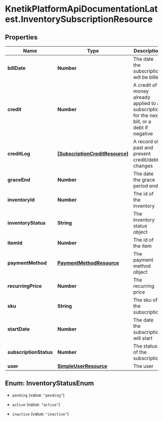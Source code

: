 # KnetikPlatformApiDocumentationLatest.InventorySubscriptionResource

## Properties
Name | Type | Description | Notes
------------ | ------------- | ------------- | -------------
**billDate** | **Number** | The date the subscription will be billed | [optional] 
**credit** | **Number** | A credit of money already applied to a subscription for the next bill, or a debt if negative | [optional] 
**creditLog** | [**[SubscriptionCreditResource]**](SubscriptionCreditResource.md) | A record of past and present credit/debt changes | [optional] 
**graceEnd** | **Number** | The date the grace period ends | [optional] 
**inventoryId** | **Number** | The id of the inventory | [optional] 
**inventoryStatus** | **String** | The inventory status object | [optional] 
**itemId** | **Number** | The id of the item | [optional] 
**paymentMethod** | [**PaymentMethodResource**](PaymentMethodResource.md) | The payment method object | [optional] 
**recurringPrice** | **Number** | The recurring price | [optional] 
**sku** | **String** | The sku of the subscription | [optional] 
**startDate** | **Number** | The date the subscription will start | [optional] 
**subscriptionStatus** | **Number** | The status of the subscription | [optional] 
**user** | [**SimpleUserResource**](SimpleUserResource.md) | The user | [optional] 


<a name="InventoryStatusEnum"></a>
## Enum: InventoryStatusEnum


* `pending` (value: `"pending"`)

* `active` (value: `"active"`)

* `inactive` (value: `"inactive"`)




